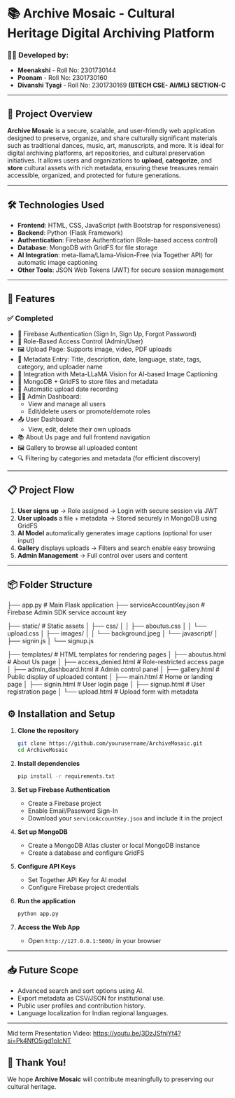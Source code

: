 # 📚 Archive Mosaic - Cultural Heritage Digital Archiving Platform

### 👩‍💻 Developed by:

- **Meenakshi** - Roll No: 2301730144 
- **Poonam** - Roll No: 2301730160  
- **Divanshi Tyagi** - Roll No: 2301730169
**(BTECH CSE- AI/ML) SECTION-C**  

---
## 📌 Project Overview

**Archive Mosaic** is a secure, scalable, and user-friendly web application designed to preserve, organize, and share culturally significant materials such as traditional dances, music, art, manuscripts, and more. It is ideal for digital archiving platforms, art repositories, and cultural preservation initiatives. 
It allows users and organizations to **upload**, **categorize**, and **store** cultural assets with rich metadata, ensuring these treasures remain accessible, organized, and protected for future generations.

---

## 🛠️ Technologies Used
- **Frontend**: HTML, CSS, JavaScript (with Bootstrap for responsiveness)
- **Backend**: Python (Flask Framework)
- **Authentication**: Firebase Authentication (Role-based access control)
- **Database**: MongoDB with GridFS for file storage
- **AI Integration**: meta-llama/Llama-Vision-Free (via Together API) for automatic image captioning
- **Other Tools**: JSON Web Tokens (JWT) for secure session management

---

## 🚀 Features

### ✅ Completed

- 🔐 Firebase Authentication (Sign In, Sign Up, Forgot Password)
- 👥 Role-Based Access Control (Admin/User)
- 🖼️ Upload Page: Supports image, video, PDF uploads
- 📝 Metadata Entry: Title, description, date, language, state, tags, category, and uploader name
- 🧠 Integration with Meta-LLaMA Vision for AI-based Image Captioning
- 💾 MongoDB + GridFS to store files and metadata
- 📅 Automatic upload date recording
- 👩‍💼 Admin Dashboard:
  - View and manage all users
  - Edit/delete users or promote/demote roles
- 📤 User Dashboard:
  - View, edit, delete their own uploads
- 📚 About Us page and full frontend navigation
- 🖼️ Gallery to browse all uploaded content
- 🔍 Filtering by categories and metadata (for efficient discovery)

---

## 📋 Project Flow

1. **User signs up** → Role assigned → Login with secure session via JWT
2. **User uploads** a file + metadata → Stored securely in MongoDB using GridFS
3. **AI Model** automatically generates image captions (optional for user input)
4. **Gallery** displays uploads → Filters and search enable easy browsing
5. **Admin Management** → Full control over users and content

---

## 📦 Folder Structure

├── app.py                        # Main Flask application
├── serviceAccountKey.json       # Firebase Admin SDK service account key

├── static/                      # Static assets
│   ├── css/
│   │   ├── aboutus.css
│   │   └── upload.css
│   ├── images/
│   │   └── background.jpeg
│   └── javascript/
│       ├── signin.js
│       └── signup.js

├── templates/                   # HTML templates for rendering pages
│   ├── aboutus.html             # About Us page
│   ├── access_denied.html       # Role-restricted access page
│   ├── admin_dashboard.html     # Admin control panel
│   ├── gallery.html             # Public display of uploaded content
│   ├── main.html                # Home or landing page
│   ├── signin.html              # User login page
│   ├── signup.html              # User registration page
│   └── upload.html              # Upload form with metadata


## ⚙️ Installation and Setup

1. **Clone the repository**
   ```bash
   git clone https://github.com/yourusername/ArchiveMosaic.git
   cd ArchiveMosaic
   ```

2. **Install dependencies**
   ```bash
   pip install -r requirements.txt
   ```

3. **Set up Firebase Authentication**
   - Create a Firebase project
   - Enable Email/Password Sign-In
   - Download your `serviceAccountKey.json` and include it in the project

4. **Set up MongoDB**
   - Create a MongoDB Atlas cluster or local MongoDB instance
   - Create a database and configure GridFS

5. **Configure API Keys**
   - Set Together API Key for AI model
   - Configure Firebase project credentials

6. **Run the application**
   ```bash
   python app.py
   ```

7. **Access the Web App**
   - Open `http://127.0.0.1:5000/` in your browser

---

## 📥 Future Scope

- Advanced search and sort options using AI.
- Export metadata as CSV/JSON for institutional use.
- Public user profiles and contribution history.
- Language localization for Indian regional languages.

---

Mid term Presentation Video:
https://youtu.be/3DzJSfniYt4?si=Pk4NfO5igd1oIcNT

## 🙌 Thank You!

We hope **Archive Mosaic** will contribute meaningfully to preserving our cultural heritage.


